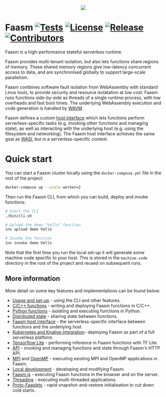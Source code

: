 <div align="center">
<img src="https://raw.githubusercontent.com/lsds/Faasm/master/faasm_logo.png"></img>
</div>

# Faasm [![Tests](https://github.com/lsds/Faasm/workflows/Tests/badge.svg?branch=master)](https://github.com/lsds/Faasm/actions)  [![License](https://img.shields.io/github/license/lsds/Faasm.svg)](https://github.com/lsds/Faasm/blob/master/LICENSE.md)  [![Release](https://img.shields.io/github/release/lsds/Faasm.svg)](https://github.com/lsds/Faasm/releases/)  [![Contributors](https://img.shields.io/github/contributors/lsds/Faasm.svg)](https://github.com/lsds/Faasm/graphs/contributors/)

Faasm is a high-performance stateful serverless runtime. 

Faasm provides multi-tenant isolation, but also lets functions share regions of memory. 
These shared memory regions give low-latency concurrent access to data, and are synchronised 
globally to support large-scale parallelism.

Faasm combines software fault isolation from WebAssembly with standard Linux tools, to provide 
security and resource isolatation at low cost. Faasm runs functions side-by-side as threads 
of a single runtime process, with low overheads and fast boot times. The underlying WebAssembly
execution and code generation is handled by [WAVM](https://github.com/WAVM/WAVM). 

Faasm defines a custom [host interface](docs/host_interface.md) which lets functions perform 
serverless-specific tasks (e.g. invoking other functions and managing state), as well as interacting 
with the underlying host (e.g. using the filesystem and networking). The Faasm host interface achieves
the same goal as [WASI](https://wasi.dev/), but in a serverless-specific context.

# Quick start

You can start a Faasm cluster locally using the `docker-compose.yml` file in the root of the project:

```bash
docker-compose up --scale worker=2
```

Then run the Faasm CLI, from which you can build, deploy and invoke functions:

```bash
# Start the CLI
./bin/cli.sh

# Upload the demo "hello" function
inv upload demo hello

# Invoke the function
inv invoke demo hello
```

Note that the first time you run the local set-up it will generate some machine code specific 
to your host. This is stored in the `machine-code` directory in the root of the project and reused 
on subsequent runs.

## More information

More detail on some key features and implementations can be found below: 

- [Usage and set-up](docs/setup.md) - using the CLI and other features.
- [C/C++ functions](docs/cpp.md) - writing and deploying Faasm functions in C/C++.
- [Python functions](docs/python.md) - isolating and executing functions in Python.
- [Distributed state](docs/state.md) - sharing state between functions.
- [Faasm host interface](docs/host_interface.md) - the serverless-specific interface between functions and the underlying host.
- [Kubernetes and Knative integration](docs/kubernetes.md)- deploying Faasm as part of a full serverless platform.
- [Tensorflow Lite](docs/tensorflow.md) - performing inference in Faasm functions with TF Lite.  
- [API](docs/api.md) - invoking and managing functions and state through Faasm's HTTP API.
- [MPI](docs/mpi.md) and [OpenMP](docs/openmp.md) - executing existing MPI and OpenMP applications in Faasm.
- [Local development](docs/local_dev.md) - developing and modifying Faasm.
- [Faasm.js](https://github.com/Shillaker/faasmjs) - executing Faasm functions in the browser and on the server. 
- [Threading](docs/threads.md) - executing multi-threaded applications.
- [Proto-Faaslets](docs/proto_faaslets.md) - rapid snapshot-and-restore initialisation to cut down cold starts.
 
<!---
Docs to be written/ completed:
- [Distributed state](docs/state.md) and [scheduling](docs/scheduling.md) - sharing state and function executions between distributed Faasm instances.)
-->
